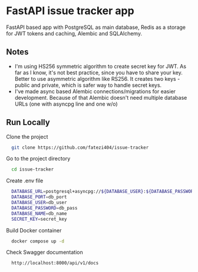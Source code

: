 # FastAPI issue tracker app

FastAPI based app with PostgreSQL as main database, Redis as a storage for JWT tokens and caching, Alembic and SQLAlchemy.


## Notes

- I'm using HS256 symmetric algorithm to create secret key for JWT. As far as I know, it's not best practice, since you have to share your key. Better to use asymmetric algorithm like RS256. It creates two keys - public and private, which is safer way to handle secret keys.
- I've made async based Alembic connections/migrations for easier development. Because of that Alembic doesn't need multiple database URLs (one with asyncpg line and one w/o)


## Run Locally

Clone the project

```bash
  git clone https://github.com/fatezi404/issue-tracker
```

Go to the project directory

```bash
  cd issue-tracker
```

Create .env file

```bash
  DATABASE_URL=postgresql+asyncpg://${DATABASE_USER}:${DATABASE_PASSWORD}@db:${DATABASE_PORT}/${DATABASE_NAME}
  DATABASE_PORT=db_port
  DATABASE_USER=db_user
  DATABASE_PASSWORD=db_pass
  DATABASE_NAME=db_name
  SECRET_KEY=secret_key
```

Build Docker container
```bash
  docker compose up -d
```

Check Swagger documentation
```bash
  http://localhost:8000/api/v1/docs
```

